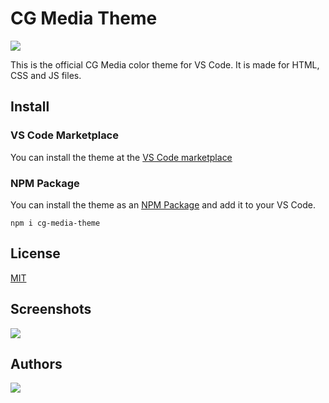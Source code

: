 
# CG Media Theme

<img src="https://colingrahm.com/themes/cgmedia-theme/screenshoots/github_socials.png" />

This is the official CG Media color theme for VS Code. It is made for HTML, CSS and JS files.

## Install

### VS Code Marketplace 
You can install the theme at the [VS Code marketplace](https://marketplace.visualstudio.com/items?itemName=CGWebDev2003.cg-media-theme)

### NPM Package
You can install the theme as an [NPM Package](https://www.npmjs.com/package/cg-media-theme) and add it to your VS Code.
```
npm i cg-media-theme
```

## License

[MIT](https://choosealicense.com/licenses/mit/)


## Screenshots

<img src="https://colingrahm.com/themes/cgmedia-theme/screenshoots/screenshoot.png" />


## Authors

<a href="https://github.com/CGWebDev2003/cgmedia-theme/graphs/contributors">
  <img src="https://contrib.rocks/image?repo=CGWebDev2003/cgmedia-theme" />
</a>

